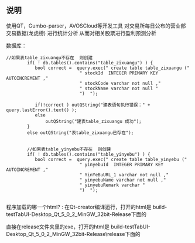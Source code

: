 ## 说明
使用QT，Gumbo-parser，AVOSCloud等开发工具
对交易所每日公布的营业部交易数据(龙虎榜) 进行统计分析
从而对相关股票进行盈利预测分析

数据库：
```
//如果表table_zixuangu不存在  则创建
        if( ! db.tables().contains("table_zixuangu") ) {
           bool correct =  query.exec(" create table table_zixuangu ("
                            " stockId  INTEGER PRIMARY KEY AUTOINCREMENT ,"
                            " stockCode varchar not null ,"
                            " stockName varchar not null "
                            ")  ");

           if(!correct ) outQString("建表语句执行错误：" + query.lastError().text() );
           else
               outQString("建表table_zixuangu 成功");
        }
        else outQString("表table_zixuangu已存在");


        //如果表table_yinyebu不存在  则创建
        if( ! db.tables().contains("table_yinyebu") ) {
           bool correct =  query.exec(" create table table_yinyebu ("
                            " yinyebuId  INTEGER PRIMARY KEY AUTOINCREMENT ,"
                            " YinYeBuURL_1 varchar not null ,"
                            " yinyebuName varchar not null ,"
                            " yinyebuRemark varchar "
                            ")  ");


```  
  
程序加载的哪一个html? :
在Qt-creator编译运行，打开的html是 build-testTabUI-Desktop_Qt_5_0_2_MinGW_32bit-Release下面的  

直接在release文件夹里的exe，打开的html是 build-testTabUI-Desktop_Qt_5_0_2_MinGW_32bit-Release\release下面的








